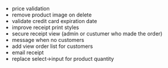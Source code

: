- price validation
- remove product image on delete
- validate credit card expiration date
- improve receipt print styles
- secure receipt view (admin or custumer who made the order)
- message when no customers
- add view order list for customers
- email receipt
- replace select->input for product quantity
